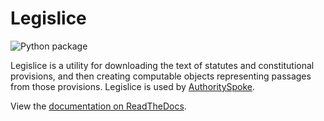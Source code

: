 # Legislice

![Python package](https://github.com/mscarey/legislice/workflows/Python%20package/badge.svg)

Legislice is a utility for downloading the text of statutes and constitutional provisions, and then creating computable objects representing passages from those provisions. Legislice is used by [AuthoritySpoke](https://authorityspoke.readthedocs.io).

View the [documentation on ReadTheDocs](https://legislice.readthedocs.io/en/latest/).
